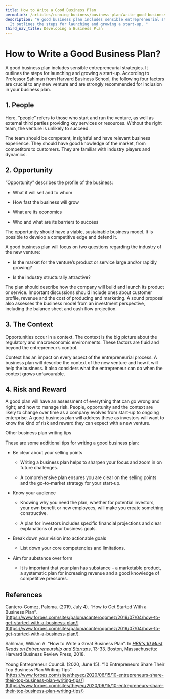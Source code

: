 ```yaml
---
title: How to Write a Good Business Plan
permalink: /articles/running-business/business-plan/write-good-business-plan/
description: "A good business plan includes sensible entrepreneurial strategies.
  It outlines the steps for launching and growing a start-up. "
third_nav_title: Developing a Business Plan
---
```

# How to Write a Good Business Plan? 

A good business plan includes sensible entrepreneurial strategies. It outlines the steps for launching and growing a start-up. According to Professor Sahlman from Harvard Business School, the following four factors are crucial to any new venture and are strongly recommended for inclusion in your business plan.   

## 1.  People 
    

Here, “people” refers to those who start and run the venture, as well as external third parties providing key services or resources. Without the right team, the venture is unlikely to succeed.   

The team should be competent, insightful and have relevant business experience. They should have good knowledge of the market, from competitors to customers. They are familiar with industry players and dynamics.  

## 2.  Opportunity 
    

“Opportunity” describes the profile of the business: 

*   What it will sell and to whom 
    
*   How fast the business will grow 
    
*   What are its economics  
    
*   Who and what are its barriers to success 
    

The opportunity should have a viable, sustainable business model. It is possible to develop a competitive edge and defend it.  

A good business plan will focus on two questions regarding the industry of the new venture: 

*   Is the market for the venture’s product or service large and/or rapidly growing?  
    

*   Is the industry structurally attractive?  
    

The plan should describe how the company will build and launch its product or service. Important discussions should include ones about customer profile, revenue and the cost of producing and marketing. A sound proposal also assesses the business model from an investment perspective, including the balance sheet and cash flow projection.  

## 3.  The Context 
    

Opportunities occur in a context. The context is the big picture about the regulatory and macroeconomic environments. These factors are fluid and beyond the entrepreneur’s control.  

Context has an impact on every aspect of the entrepreneurial process. A business plan will describe the context of the new venture and how it will help the business. It also considers what the entrepreneur can do when the context grows unfavourable.  

## 4.  Risk and Reward 
    

A good plan will have an assessment of everything that can go wrong and right; and how to manage risk. People, opportunity and the context are likely to change over time as a company evolves from start-up to ongoing enterprise. A good business plan will address these as investors will want to know the kind of risk and reward they can expect with a new venture.  

Other business plan writing tips 

These are some additional tips for writing a good business plan: 

*   Be clear about your selling points 
    

	*   Writing a business plan helps to sharpen your focus and zoom in on future challenges. 
    
	*   A comprehensive plan ensures you are clear on the selling points and the go-to-market strategy for your start-up. 
    

*   Know your audience 
    

	*   Knowing why you need the plan, whether for potential investors, your own benefit or new employees, will make you create something constructive. 
    
	*   A plan for investors includes specific financial projections and clear explanations of your business goals. 
    

*   Break down your vision into actionable goals 
    

	*   List down your core competencies and limitations. 
    

*   Aim for substance over form 
    

	*   It is important that your plan has substance – a marketable product, a systematic plan for increasing revenue and a good knowledge of competitive pressures. 
    

## References 

Cantero\-Gomez, Paloma. (2019, July 4). “How to Get Started With a Business Plan”. [https://www.forbes.com/sites/palomacanterogomez/2019/07/04/how-to-get-started-with-a-business-plan/](https://www.forbes.com/sites/palomacanterogomez/2019/07/04/how-to-get-started-with-a-business-plan/) 

Sahlman, William A. “How to Write a Great Business Plan”. In [*HBR's 10 Must Reads on Entrepreneurship and Startups*](https://catalogue.nlb.gov.sg/cgi-bin/spydus.exe/ENQ/WPAC/BIBENQ?SETLVL=1&BRN=203121596), 13-33. Boston, Massachusetts: Harvard Business Review Press, 2018. 

Young Entrepreneur Council. (2020, June 15). “10 Entrepreneurs Share Their Top Business Plan Writing Tips”. [https://www.forbes.com/sites/theyec/2020/06/15/10-entrepreneurs-share-their-top-business-plan-writing-tips/](https://www.forbes.com/sites/theyec/2020/06/15/10-entrepreneurs-share-their-top-business-plan-writing-tips/)